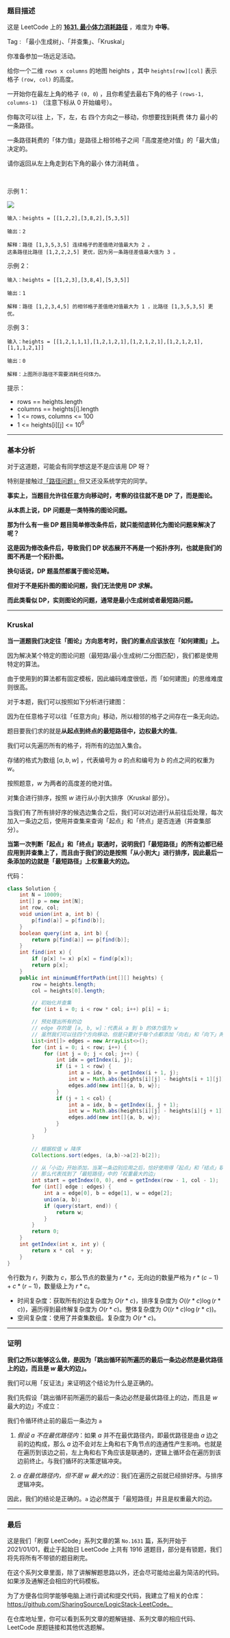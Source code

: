 ### 题目描述

这是 LeetCode 上的 **[1631. 最小体力消耗路径](https://leetcode-cn.com/problems/path-with-minimum-effort/solution/fan-zheng-fa-zheng-ming-si-lu-de-he-fa-x-ohby/)** ，难度为 **中等**。

Tag : 「最小生成树」、「并查集」、「Kruskal」



你准备参加一场远足活动。

给你一个二维 `rows x columns` 的地图 heights ，其中 `heights[row][col]` 表示格子 `(row, col)` 的高度。

一开始你在最左上角的格子 `(0, 0`) ，且你希望去最右下角的格子 `(rows-1, columns-1)` （注意下标从 0 开始编号）。

你每次可以往 上，下，左，右 四个方向之一移动，你想要找到耗费 体力 最小的一条路径。

一条路径耗费的「体力值」是路径上相邻格子之间「高度差绝对值」的「最大值」决定的。

请你返回从左上角走到右下角的最小 体力消耗值 。

 

示例 1：

![](https://assets.leetcode-cn.com/aliyun-lc-upload/uploads/2020/10/25/ex1.png)

```
输入：heights = [[1,2,2],[3,8,2],[5,3,5]]

输出：2

解释：路径 [1,3,5,3,5] 连续格子的差值绝对值最大为 2 。
这条路径比路径 [1,2,2,2,5] 更优，因为另一条路径差值最大值为 3 。
```
示例 2：
```
输入：heights = [[1,2,3],[3,8,4],[5,3,5]]

输出：1

解释：路径 [1,2,3,4,5] 的相邻格子差值绝对值最大为 1 ，比路径 [1,3,5,3,5] 更优。
```
示例 3：
```
输入：heights = [[1,2,1,1,1],[1,2,1,2,1],[1,2,1,2,1],[1,2,1,2,1],[1,1,1,2,1]]

输出：0

解释：上图所示路径不需要消耗任何体力。
```

提示：
* rows == heights.length
* columns == heights[i].length
* 1 <= rows, columns <= 100
* 1 <= heights[i][j] <= $10^6$

---

### 基本分析

对于这道题，可能会有同学想这是不是应该用 DP 呀？

特别是接触过[「路径问题」](https://mp.weixin.qq.com/mp/appmsgalbum?__biz=MzU4NDE3MTEyMA==&action=getalbum&album_id=1773144264147812354&scene=173&from_msgid=2247485319&from_itemidx=1&count=3#wechat_redirect)但又还没系统学完的同学。

**事实上，当题目允许往任意方向移动时，考察的往往就不是 DP 了，而是图论。**

**从本质上说，DP 问题是一类特殊的图论问题。**

**那为什么有一些 DP 题目简单修改条件后，就只能彻底转化为图论问题来解决了呢？**

**这是因为修改条件后，导致我们 DP 状态展开不再是一个拓扑序列，也就是我们的图不再是一个拓扑图。**

**换句话说，DP 题虽然都属于图论范畴。**

**但对于不是拓扑图的图论问题，我们无法使用 DP 求解。**

**而此类看似 DP，实则图论的问题，通常是最小生成树或者最短路问题。**

---

### Kruskal

**当一道题我们决定往「图论」方向思考时，我们的重点应该放在「如何建图」上。**

因为解决某个特定的图论问题（最短路/最小生成树/二分图匹配），我们都是使用特定的算法。

由于使用到的算法都有固定模板，因此编码难度很低，而「如何建图」的思维难度则很高。

对于本题，我们可以按照如下分析进行建图：

因为在任意格子可以往「任意方向」移动，所以相邻的格子之间存在一条无向边。

题目要我们求的就是**从起点到终点的最短路径中，边权最大的值**。

我们可以先遍历所有的格子，将所有的边加入集合。

存储的格式为数组 $[a, b, w]$ ，代表编号为 $a$ 的点和编号为 $b$ 的点之间的权重为 $w$。

按照题意，$w$ 为两者的高度差的绝对值。

对集合进行排序，按照 $w$ 进行从小到大排序（Kruskal 部分）。

当我们有了所有排好序的候选边集合之后，我们可以对边进行从前往后处理，每次加入一条边之后，使用并查集来查询「起点」和「终点」是否连通（并查集部分）。

**当第一次判断「起点」和「终点」联通时，说明我们「最短路径」的所有边都已经应用到并查集上了，而且由于我们的边是按照「从小到大」进行排序，因此最后一条添加的边就是「最短路径」上权重最大的边。**

代码：
```Java []
class Solution {
    int N = 10009;
    int[] p = new int[N];
    int row, col;
    void union(int a, int b) {
        p[find(a)] = p[find(b)];
    }
    boolean query(int a, int b) {
        return p[find(a)] == p[find(b)];
    }
    int find(int x) {
        if (p[x] != x) p[x] = find(p[x]);
        return p[x];
    }
    public int minimumEffortPath(int[][] heights) {
        row = heights.length;
        col = heights[0].length;

        // 初始化并查集
        for (int i = 0; i < row * col; i++) p[i] = i;

        // 预处理出所有的边
        // edge 存的是 [a, b, w]：代表从 a 到 b 的体力值为 w
        // 虽然我们可以往四个方向移动，但是只要对于每个点都添加「向右」和「向下」两条边的话，其实就已经覆盖了所有边了
        List<int[]> edges = new ArrayList<>();
        for (int i = 0; i < row; i++) {
            for (int j = 0; j < col; j++) {
                int idx = getIndex(i, j);
                if (i + 1 < row) {
                    int a = idx, b = getIndex(i + 1, j);
                    int w = Math.abs(heights[i][j] - heights[i + 1][j]);
                    edges.add(new int[]{a, b, w});
                }
                if (j + 1 < col) {
                    int a = idx, b = getIndex(i, j + 1);
                    int w = Math.abs(heights[i][j] - heights[i][j + 1]);
                    edges.add(new int[]{a, b, w});
                }
            }
        }

        // 根据权值 w 降序
        Collections.sort(edges, (a,b)->a[2]-b[2]);

        // 从「小边」开始添加，当某一条边别应用之后，恰好使用得「起点」和「结点」联通
        // 那么代表找到了「最短路径」中的「权重最大的边」
        int start = getIndex(0, 0), end = getIndex(row - 1, col - 1);
        for (int[] edge : edges) {
            int a = edge[0], b = edge[1], w = edge[2];
            union(a, b);
            if (query(start, end)) {
                return w;
            }
        }
        return 0; 
    }
    int getIndex(int x, int y) {
        return x * col  + y;
    }
}
```

令行数为 $r$，列数为 $c$，那么节点的数量为 $r * c$，无向边的数量严格为 $r * (c - 1) + c * (r - 1)$，数量级上为 $r * c$。

* 时间复杂度：获取所有的边复杂度为 $O(r * c)$，排序复杂度为 $O((r * c)\log{(r * c)})$，遍历得到最终解复杂度为 $O(r * c)$。整体复杂度为 $O((r * c)\log{(r * c)})$。
* 空间复杂度：使用了并查集数组。复杂度为 $O(r * c)$。

---

### 证明

**我们之所以能够这么做，是因为「跳出循环前所遍历的最后一条边必然是最优路径上的边，而且是 $w$ 最大的边」。**

我们可以用「反证法」来证明这个结论为什么是正确的。

我们先假设「跳出循环前所遍历的最后一条边必然是最优路径上的边，而且是 $w$ 最大的边」不成立：

我们令循环终止前的最后一条边为 `a`

1. *假设 a 不在最优路径内*：如果 $a$ 并不在最优路径内，即最优路径是由 $a$ 边之前的边构成，那么 $a$ 边不会对左上角和右下角节点的连通性产生影响。也就是在遍历到该边之前，左上角和右下角应该是联通的，逻辑上循环会在遍历到该边前终止。与我们循环的决策逻辑冲突。

2. *$a$ 在最优路径内，但不是 $w$ 最大的边*：我们在遍历之前就已经排好序。与排序逻辑冲突。

因此，我们的结论是正确的。`a` 边必然属于「最短路径」并且是权重最大的边。

---

### 最后

这是我们「刷穿 LeetCode」系列文章的第 `No.1631` 篇，系列开始于 2021/01/01，截止于起始日 LeetCode 上共有 1916 道题目，部分是有锁题，我们将先将所有不带锁的题目刷完。

在这个系列文章里面，除了讲解解题思路以外，还会尽可能给出最为简洁的代码。如果涉及通解还会相应的代码模板。

为了方便各位同学能够电脑上进行调试和提交代码，我建立了相关的仓库：https://github.com/SharingSource/LogicStack-LeetCode。

在仓库地址里，你可以看到系列文章的题解链接、系列文章的相应代码、LeetCode 原题链接和其他优选题解。

